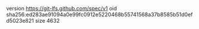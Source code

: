 version https://git-lfs.github.com/spec/v1
oid sha256:ed283ae91094a0e99fc0912e5220468b55741568a37b8585b51d0efd5023e821
size 4632
